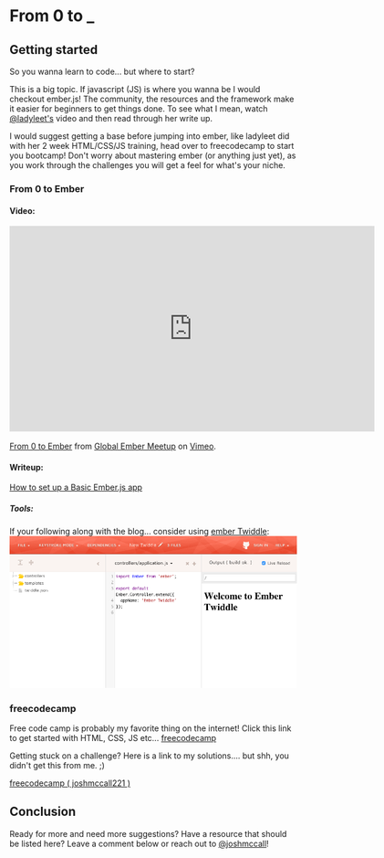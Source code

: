 # From 0 to _
## Getting started
So you wanna learn to code... but where to start?

This is a big topic. If javascript (JS) is where you wanna be I would checkout ember.js! The community, the resources and the framework make it easier for beginners to get things done. To see what I mean, watch [@ladyleet's](https://twitter.com/ladyleet) video and then read through her write up.

I would suggest getting a base before jumping into ember, like ladyleet did with her 2 week HTML/CSS/JS training, head over to freecodecamp to start you bootcamp! Don't worry about mastering ember (or anything just yet), as you work through the challenges you will get a feel for what's your niche.

### From 0 to Ember
#### Video:

<iframe src="https://player.vimeo.com/video/144527585" width="640" height="360" frameborder="0" webkitallowfullscreen mozallowfullscreen allowfullscreen></iframe>
<p><a href="https://vimeo.com/144527585">From 0 to Ember</a> from <a href="https://vimeo.com/globalembermeetup">Global Ember Meetup</a> on <a href="https://vimeo.com">Vimeo</a>.</p>

#### Writeup:
[How to set up a Basic Ember.js app](https://medium.freecodecamp.com/setting-up-a-basic-ember-js-app-c9323760c675)

##### Tools:
If your following along with the blog... consider using [ember Twiddle](ember-twiddle.com):
<img src="../images/ember_Twiddle.png" width="">

### freecodecamp
Free code camp is probably my favorite thing on the internet! Click this link to get started with HTML, CSS, JS etc...
[freecodecamp](https://www.freecodecamp.com/)

Getting stuck on a challenge? Here is a link to my solutions.... but shh, you didn't get this from me. ;)

[freecodecamp ( joshmccall221 )](https://www.freecodecamp.com/joshmccall221)



## Conclusion

Ready for more and need more suggestions? Have a resource that should be listed here? Leave a comment below or reach out to [@joshmccall](https://twitter.com/joshmccall)!